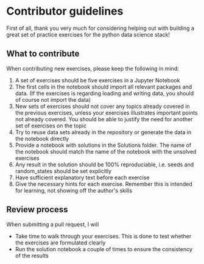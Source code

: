 # Contributor guidelines

First of all, thank you very much for considering helping out with building a great set of practice exercises for the python data science stack!

## What to contribute
When contributing new exercises, please keep the following in mind:
1. A set of exercises should be five exercises in a Jupyter Notebook
2. The first cells in the notebook should import all relevant packages and data. (If the exercises is regarding loading and writing data, you should of course not import the data)
3. New sets of exercises should not cover any topics already covered in the previous exercises, unless your exercises illustrates important points not already covered. You should be able to justify the need for another set of exercises on the topic
4. Try to reuse data sets already in the repository or generate the data in the notebook directly
5. Provide a notebook with solutions in the Solutions folder. The name of the notebook should match the name of the notebook with the unsolved exercises
6. Any result in the solution should be 100% reproduciable, i.e. seeds and random_states should be set explicitly
7. Have sufficient explanatory text before each exercise
8. Give the necessary hints for each exercise. Remember this is intended for learning, not showing off the author's skills

## Review process
When submitting a pull request, I will
* Take time to walk through your exercises. This is done to test whether the exercises are formulated clearly
* Run the solution notebook a couple of times to ensure the consistency of the results
